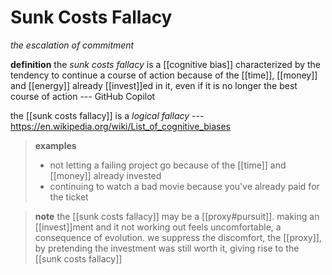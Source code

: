 # Sunk Costs Fallacy

_the escalation of commitment_

**definition** the _sunk costs fallacy_ is a [[cognitive bias]] characterized by the tendency to continue a course of action because of the [[time]], [[money]] and [[energy]] already [[invest]]ed in it, even if it is no longer the best course of action --- GitHub Copilot

the [[sunk costs fallacy]] is a _logical fallacy_ --- <https://en.wikipedia.org/wiki/List_of_cognitive_biases>

> **examples**
>
> - not letting a failing project go because of the [[time]] and [[money]] already invested
> - continuing to watch a bad movie because you've already paid for the ticket

> **note** the [[sunk costs fallacy]] may be a [[proxy#pursuit]]. making an [[invest]]ment and it not working out feels uncomfortable, a consequence of evolution. we suppress the discomfort, the [[proxy]], by pretending the investment was still worth it, giving rise to the [[sunk costs fallacy]]
